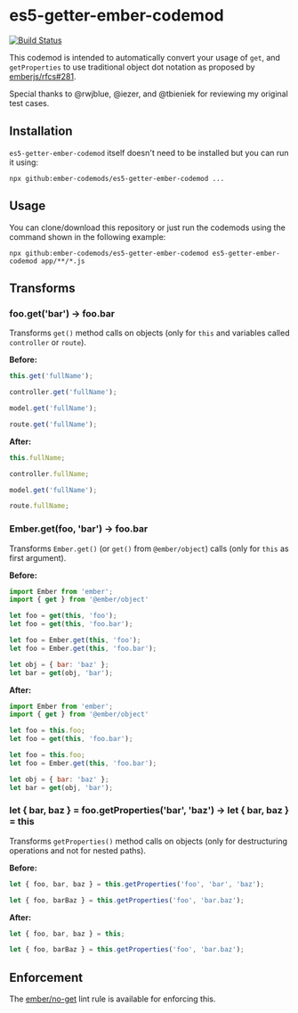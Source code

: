es5-getter-ember-codemod
==============================================================================

[![Build Status](https://travis-ci.org/ember-codemods/es5-getter-ember-codemod.svg?branch=master)](https://travis-ci.org/ember-codemods/es5-getter-ember-codemod)

This codemod is intended to automatically convert your usage of `get`, and
`getProperties` to use traditional object dot notation as proposed by
[emberjs/rfcs#281](https://github.com/emberjs/rfcs/blob/master/text/0281-es5-getters.md).

Special thanks to @rwjblue, @iezer, and @tbieniek for reviewing my original
test cases.


Installation
------------------------------------------------------------------------------

`es5-getter-ember-codemod` itself doesn't need to be installed but you can run it using:

```
npx github:ember-codemods/es5-getter-ember-codemod ...
``` 


Usage
------------------------------------------------------------------------------

You can clone/download this repository or just run the codemods using the command
shown in the following example:

```
npx github:ember-codemods/es5-getter-ember-codemod es5-getter-ember-codemod app/**/*.js
```


Transforms
------------------------------------------------------------------------------

### foo.get('bar') -> foo.bar

Transforms `get()` method calls on objects (only for `this` and variables
called `controller` or `route`).

**Before:**

```js
this.get('fullName');

controller.get('fullName');

model.get('fullName');

route.get('fullName');
```

**After:**

```js
this.fullName;

controller.fullName;

model.get('fullName');

route.fullName;
```


### Ember.get(foo, 'bar') -> foo.bar

Transforms `Ember.get()` (or `get()` from `@ember/object`) calls (only
for `this` as first argument).

**Before:**

```js
import Ember from 'ember';
import { get } from '@ember/object'

let foo = get(this, 'foo');
let foo = get(this, 'foo.bar');

let foo = Ember.get(this, 'foo');
let foo = Ember.get(this, 'foo.bar');

let obj = { bar: 'baz' };
let bar = get(obj, 'bar');
```

**After:**

```js
import Ember from 'ember';
import { get } from '@ember/object'

let foo = this.foo;
let foo = get(this, 'foo.bar');

let foo = this.foo;
let foo = Ember.get(this, 'foo.bar');

let obj = { bar: 'baz' };
let bar = get(obj, 'bar');
```


### let { bar, baz } = foo.getProperties('bar', 'baz') -> let { bar, baz } = this

Transforms `getProperties()` method calls on objects (only for
destructuring operations and not for nested paths).

**Before:**

```js
let { foo, bar, baz } = this.getProperties('foo', 'bar', 'baz');

let { foo, barBaz } = this.getProperties('foo', 'bar.baz');
```

**After:**

```js
let { foo, bar, baz } = this;

let { foo, barBaz } = this.getProperties('foo', 'bar.baz');
```

Enforcement
------------------------------------------------------------------------------

The [ember/no-get](https://github.com/ember-cli/eslint-plugin-ember/blob/master/docs/rules/no-get.md) lint rule is available for enforcing this.
